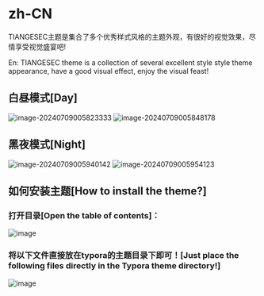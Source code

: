 # zh-CN
TIANGESEC主题是集合了多个优秀样式风格的主题外观，有很好的视觉效果，尽情享受视觉盛宴吧!

En:
TIANGESEC theme is a collection of several excellent style style theme appearance, have a good visual effect, enjoy the visual feast!

## 白昼模式[Day]
![image-20240709005823333](https://github.com/xxx252525/Typora-TIANGESEC/assets/104115333/8c8acb0b-03be-4e62-8f6b-6de20d9c0acc)
![image-20240709005848178](https://github.com/xxx252525/Typora-TIANGESEC/assets/104115333/ff135508-cc82-4b4a-9811-17c3331bc181)

## 黑夜模式[Night]
![image-20240709005940142](https://github.com/xxx252525/Typora-TIANGESEC/assets/104115333/a16538ba-ef00-4c19-a09f-9298b35273ab)
![image-20240709005954123](https://github.com/xxx252525/Typora-TIANGESEC/assets/104115333/d67667ae-0851-4033-b32c-d1f5eae43e49)

## 如何安装主题[How to install the theme?]
### 打开目录[Open the table of contents]：
![image](https://github.com/user-attachments/assets/a03a8a2f-eefc-43d2-b86e-292f829c7b2b)


### 将以下文件直接放在typora的主题目录下即可！[Just place the following files directly in the Typora theme directory!]
![image](https://github.com/user-attachments/assets/580b412e-d834-414e-8db0-7e2fd9910280)




